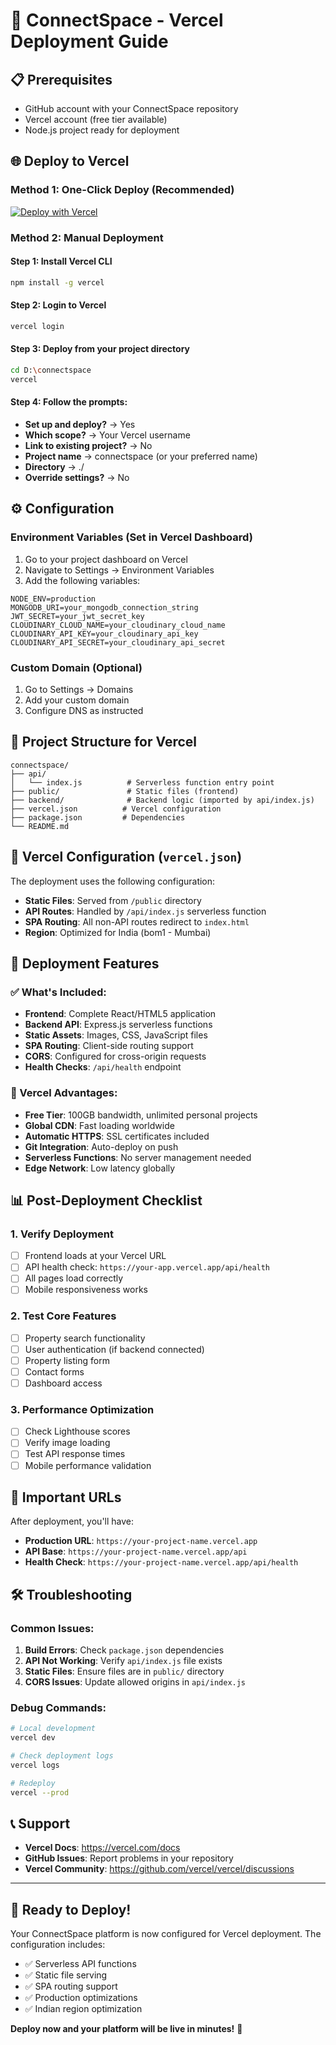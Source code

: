 # 🚀 ConnectSpace - Vercel Deployment Guide

## 📋 Prerequisites
- GitHub account with your ConnectSpace repository
- Vercel account (free tier available)
- Node.js project ready for deployment

## 🌐 Deploy to Vercel

### Method 1: One-Click Deploy (Recommended)
[![Deploy with Vercel](https://vercel.com/button)](https://vercel.com/new/clone?repository-url=https://github.com/Loafer000/connectspace-trial)

### Method 2: Manual Deployment

#### Step 1: Install Vercel CLI
```bash
npm install -g vercel
```

#### Step 2: Login to Vercel
```bash
vercel login
```

#### Step 3: Deploy from your project directory
```bash
cd D:\connectspace
vercel
```

#### Step 4: Follow the prompts:
- **Set up and deploy?** → Yes
- **Which scope?** → Your Vercel username
- **Link to existing project?** → No
- **Project name** → connectspace (or your preferred name)
- **Directory** → ./
- **Override settings?** → No

## ⚙️ Configuration

### Environment Variables (Set in Vercel Dashboard)
1. Go to your project dashboard on Vercel
2. Navigate to Settings → Environment Variables
3. Add the following variables:

```env
NODE_ENV=production
MONGODB_URI=your_mongodb_connection_string
JWT_SECRET=your_jwt_secret_key
CLOUDINARY_CLOUD_NAME=your_cloudinary_cloud_name
CLOUDINARY_API_KEY=your_cloudinary_api_key
CLOUDINARY_API_SECRET=your_cloudinary_api_secret
```

### Custom Domain (Optional)
1. Go to Settings → Domains
2. Add your custom domain
3. Configure DNS as instructed

## 📁 Project Structure for Vercel
```
connectspace/
├── api/
│   └── index.js          # Serverless function entry point
├── public/               # Static files (frontend)
├── backend/              # Backend logic (imported by api/index.js)
├── vercel.json          # Vercel configuration
├── package.json         # Dependencies
└── README.md
```

## 🔧 Vercel Configuration (`vercel.json`)

The deployment uses the following configuration:
- **Static Files**: Served from `/public` directory
- **API Routes**: Handled by `/api/index.js` serverless function
- **SPA Routing**: All non-API routes redirect to `index.html`
- **Region**: Optimized for India (bom1 - Mumbai)

## 🚀 Deployment Features

### ✅ What's Included:
- **Frontend**: Complete React/HTML5 application
- **Backend API**: Express.js serverless functions
- **Static Assets**: Images, CSS, JavaScript files
- **SPA Routing**: Client-side routing support
- **CORS**: Configured for cross-origin requests
- **Health Checks**: `/api/health` endpoint

### 🌟 Vercel Advantages:
- **Free Tier**: 100GB bandwidth, unlimited personal projects
- **Global CDN**: Fast loading worldwide
- **Automatic HTTPS**: SSL certificates included
- **Git Integration**: Auto-deploy on push
- **Serverless Functions**: No server management needed
- **Edge Network**: Low latency globally

## 📊 Post-Deployment Checklist

### 1. Verify Deployment
- [ ] Frontend loads at your Vercel URL
- [ ] API health check: `https://your-app.vercel.app/api/health`
- [ ] All pages load correctly
- [ ] Mobile responsiveness works

### 2. Test Core Features
- [ ] Property search functionality
- [ ] User authentication (if backend connected)
- [ ] Property listing form
- [ ] Contact forms
- [ ] Dashboard access

### 3. Performance Optimization
- [ ] Check Lighthouse scores
- [ ] Verify image loading
- [ ] Test API response times
- [ ] Mobile performance validation

## 🔗 Important URLs

After deployment, you'll have:
- **Production URL**: `https://your-project-name.vercel.app`
- **API Base**: `https://your-project-name.vercel.app/api`
- **Health Check**: `https://your-project-name.vercel.app/api/health`

## 🛠️ Troubleshooting

### Common Issues:
1. **Build Errors**: Check `package.json` dependencies
2. **API Not Working**: Verify `api/index.js` file exists
3. **Static Files**: Ensure files are in `public/` directory
4. **CORS Issues**: Update allowed origins in `api/index.js`

### Debug Commands:
```bash
# Local development
vercel dev

# Check deployment logs
vercel logs

# Redeploy
vercel --prod
```

## 📞 Support
- **Vercel Docs**: https://vercel.com/docs
- **GitHub Issues**: Report problems in your repository
- **Vercel Community**: https://github.com/vercel/vercel/discussions

---

## 🎉 Ready to Deploy!

Your ConnectSpace platform is now configured for Vercel deployment. The configuration includes:
- ✅ Serverless API functions
- ✅ Static file serving
- ✅ SPA routing support
- ✅ Production optimizations
- ✅ Indian region optimization

**Deploy now and your platform will be live in minutes!** 🚀